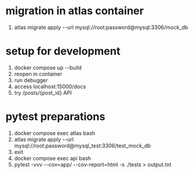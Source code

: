 # migration in atlas container
1. atlas migrate apply --url mysql://root:password@mysql:3306/mock_db

# setup for development
1. docker compose up --build
2. reopen in container
3. run debugger
4. access localhost:15000/docs
5. try /posts/{post_id} API


# pytest preparations
1. docker compose exec atlas bash
2. atlas migrate apply --url mysql://root:password@mysql_test:3306/test_mock_db
3. exit
4. docker compose exec api bash
5. pytest -vvv --cov=app/ --cov-report=html -s ./tests > output.txt

<!-- TODO: implement poetry -->
